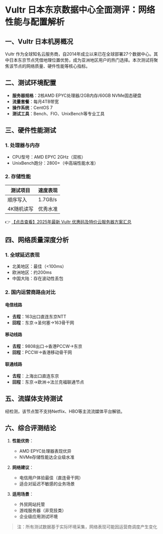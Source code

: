 # Vultr 日本东京数据中心全面测评：网络性能与配置解析

## 一、Vultr 日本机房概况
Vultr 作为全球知名云服务商，自2014年成立以来已在全球部署27个数据中心。其中日本东京节点凭借地理位置优势，成为亚洲地区用户的热门选择。本次测试将聚焦该节点的网络质量、硬件性能等核心指标。

## 二、测试环境配置
- **服务器规格**：2核AMD EPYC处理器/2GB内存/60GB NVMe固态硬盘
- **流量套餐**：每月4TB带宽
- **操作系统**：CentOS 7
- **测试工具**：Bench、FIO、UnixBench等专业工具

## 三、硬件性能测试
### 1. 处理器与内存
- CPU型号：AMD EPYC 2GHz（双核）
- UnixBench跑分：2800+（中高端性能水准）

### 2. 存储性能
| 测试项目       | 速度表现       |
|----------------|----------------|
| 顺序写入       | 1.7GB/s        |
| 4K随机读写     | 优秀水准       |

👉 [【点击查看】2025年最新 Vultr 优惠码及特价云服务器方案汇总](https://bit.ly/VuLtr)

## 四、网络质量深度分析
### 1. 全球延迟表现
- 北美地区：最佳（<100ms）
- 欧洲地区：约200ms
- 中国大陆：存在波动性丢包

### 2. 国内运营商路由对比
#### 电信线路
- **去程**：163出口直连东京NTT
- **回程**：东京→圣何塞→163骨干网

#### 移动线路
- **去程**：9808出口→香港PCCW→东京
- **回程**：PCCW→香港移动骨干网

#### 联通线路
- **去程**：上海出口直连东京
- **回程**：东京→欧洲→法兰克福联通节点

## 五、流媒体支持测试
经检测，该节点暂不支持Netflix、HBO等主流流媒体平台解锁。

## 六、综合评测结论
1. **性能优势**：
   - AMD EPYC处理器表现优异
   - NVMe存储性能达企业级水准

2. **网络建议**：
   - 电信用户体验最佳（直连骨干网）
   - 适合对延迟不敏感的业务场景

3. **适用场景**：
   - 外贸网站托管
   - 游戏服务器（非竞技类）
   - 企业级应用测试环境

> 注：所有测试数据基于实际环境采集，网络表现可能因运营商调度产生变化
